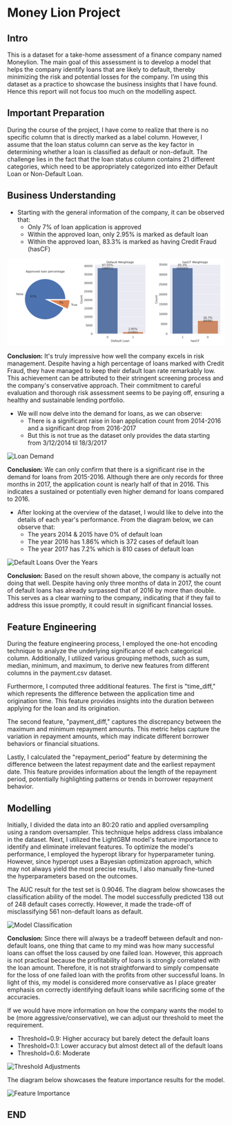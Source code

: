 # Money Lion Project

## Intro

This is a dataset for a take-home assessment of a finance company named Moneylion. The main goal of this assessment is to develop a model that helps the company identify loans that are likely to default, thereby minimizing the risk and potential losses for the company. I’m using this dataset as a practice to showcase the business insights that I have found. Hence this report will not focus too much on the modelling aspect.

## Important Preparation

During the course of the project, I have come to realize that there is no specific column that is directly marked as a label column. However, I assume that the loan status column can serve as the key factor in determining whether a loan is classified as default or non-default. The challenge lies in the fact that the loan status column contains 21 different categories, which need to be appropriately categorized into either Default Loan or Non-Default Loan.

## Business Understanding

- Starting with the general information of the company, it can be observed that:
    - Only 7% of loan application is approved
    - Within the approved loan, only 2.95% is marked as default loan
    - Within the approved loan, 83.3% is marked as having Credit Fraud (hasCF)

![Business Overview](Money_Lion_Images/1.png)


**Conclusion:**
It's truly impressive how well the company excels in risk management. Despite having a high percentage of loans marked with Credit Fraud, they have managed to keep their default loan rate remarkably low. This achievement can be attributed to their stringent screening process and the company's conservative approach. Their commitment to careful evaluation and thorough risk assessment seems to be paying off, ensuring a healthy and sustainable lending portfolio.

- We will now delve into the demand for loans, as we can observe:
    - There is a significant raise in loan application count from 2014-2016 and a significant drop from 2016-2017
    - But this is not true as the dataset only provides the data starting from 3/12/2014 til 18/3/2017

![Loan Demand](https://prnt.sc/IuQhVn6v_lEf)

**Conclusion:**
We can only confirm that there is a significant rise in the demand for loans from 2015-2016. Although there are only records for three months in 2017, the application count is nearly half of that in 2016. This indicates a sustained or potentially even higher demand for loans compared to 2016.

- After looking at the overview of the dataset, I would like to delve into the details of each year's performance. From the diagram below, we can observe that:
    - The years 2014 & 2015 have 0% of default loan
    - The year 2016 has 1.86% which is 372 cases of default loan
    - The year 2017 has 7.2% which is 810 cases of default loan

![Default Loans Over the Years](https://prnt.sc/WCqFwnG4DrNa)

**Conclusion:**
Based on the result shown above, the company is actually not doing that well. Despite having only three months of data in 2017, the count of default loans has already surpassed that of 2016 by more than double. This serves as a clear warning to the company, indicating that if they fail to address this issue promptly, it could result in significant financial losses.

## Feature Engineering

During the feature engineering process, I employed the one-hot encoding technique to analyze the underlying significance of each categorical column. Additionally, I utilized various grouping methods, such as sum, median, minimum, and maximum, to derive new features from different columns in the payment.csv dataset.

Furthermore, I computed three additional features. The first is "time_diff," which represents the difference between the application time and origination time. This feature provides insights into the duration between applying for the loan and its origination.

The second feature, "payment_diff," captures the discrepancy between the maximum and minimum repayment amounts. This metric helps capture the variation in repayment amounts, which may indicate different borrower behaviors or financial situations.

Lastly, I calculated the "repayment_period" feature by determining the difference between the latest repayment date and the earliest repayment date. This feature provides information about the length of the repayment period, potentially highlighting patterns or trends in borrower repayment behavior.

## Modelling

Initially, I divided the data into an 80:20 ratio and applied oversampling using a random oversampler. This technique helps address class imbalance in the dataset. Next, I utilized the LightGBM model's feature importance to identify and eliminate irrelevant features. To optimize the model's performance, I employed the hyperopt library for hyperparameter tuning. However, since hyperopt uses a Bayesian optimization approach, which may not always yield the most precise results, I also manually fine-tuned the hyperparameters based on the outcomes.

The AUC result for the test set is 0.9046. The diagram below showcases the classification ability of the model. The model successfully predicted 138 out of 248 default cases correctly. However, it made the trade-off of misclassifying 561 non-default loans as default.

![Model Classification](https://prnt.sc/f_pyq7AA9-mz)

**Conclusion:**
Since there will always be a tradeoff between default and non-default loans, one thing that came to my mind was how many successful loans can offset the loss caused by one failed loan. However, this approach is not practical because the profitability of loans is strongly correlated with the loan amount. Therefore, it is not straightforward to simply compensate for the loss of one failed loan with the profits from other successful loans. In light of this, my model is considered more conservative as I place greater emphasis on correctly identifying default loans while sacrificing some of the accuracies.

If we would have more information on how the company wants the model to be (more aggressive/conservative), we can adjust our threshold to meet the requirement.

- Threshold=0.9: Higher accuracy but barely detect the default loans
- Threshold=0.1: Lower accuracy but almost detect all of the default loans
- Threshold=0.6: Moderate

![Threshold Adjustments](https://prnt.sc/8moV5YS4xaVn)

The diagram below showcases the feature importance results for the model.

![Feature Importance](https://prnt.sc/rkri2I1Ye4Eu)

## END
